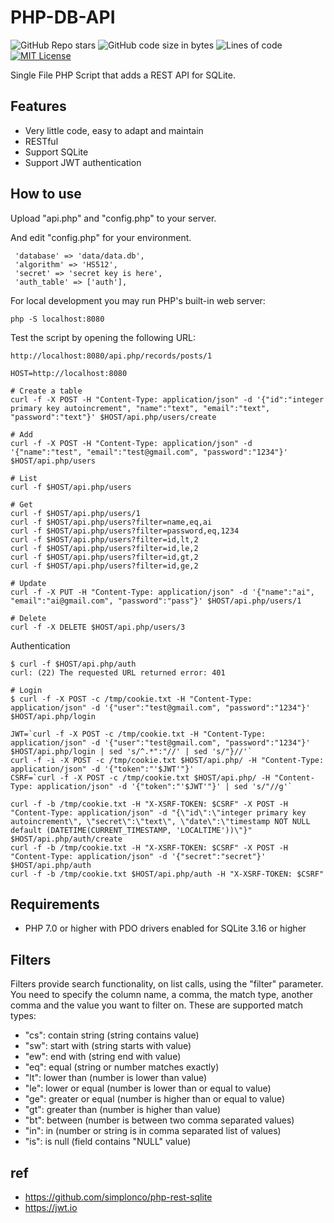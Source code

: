 # PHP-DB-API

![GitHub Repo stars](https://img.shields.io/github/stars/yui0/php-db-api?style=social)
![GitHub code size in bytes](https://img.shields.io/github/languages/code-size/yui0/php-db-api)
![Lines of code](https://img.shields.io/tokei/lines/github/yui0/php-db-api)
[![MIT License](https://img.shields.io/badge/license-MIT-blue.svg?style=flat)](LICENSE)

Single File PHP Script that adds a REST API for SQLite.

## Features

* Very little code, easy to adapt and maintain
* RESTful
* Support SQLite
* Support JWT authentication

## How to use

Upload "api.php" and "config.php" to your server.

And edit "config.php" for your environment.
```
 'database' => 'data/data.db',
 'algorithm' => 'HS512',
 'secret' => 'secret key is here',
 'auth_table' => ['auth'],
```

For local development you may run PHP's built-in web server:

```
php -S localhost:8080
```

Test the script by opening the following URL:

```
http://localhost:8080/api.php/records/posts/1
```

```
HOST=http://localhost:8080

# Create a table
curl -f -X POST -H "Content-Type: application/json" -d '{"id":"integer primary key autoincrement", "name":"text", "email":"text", "password":"text"}' $HOST/api.php/users/create

# Add
curl -f -X POST -H "Content-Type: application/json" -d '{"name":"test", "email":"test@gmail.com", "password":"1234"}' $HOST/api.php/users

# List
curl -f $HOST/api.php/users

# Get
curl -f $HOST/api.php/users/1
curl -f $HOST/api.php/users?filter=name,eq,ai
curl -f $HOST/api.php/users?filter=password,eq,1234
curl -f $HOST/api.php/users?filter=id,lt,2
curl -f $HOST/api.php/users?filter=id,le,2
curl -f $HOST/api.php/users?filter=id,gt,2
curl -f $HOST/api.php/users?filter=id,ge,2

# Update
curl -f -X PUT -H "Content-Type: application/json" -d '{"name":"ai", "email":"ai@gmail.com", "password":"pass"}' $HOST/api.php/users/1

# Delete
curl -f -X DELETE $HOST/api.php/users/3
```

Authentication

```
$ curl -f $HOST/api.php/auth
curl: (22) The requested URL returned error: 401

# Login
$ curl -f -X POST -c /tmp/cookie.txt -H "Content-Type: application/json" -d '{"user":"test@gmail.com", "password":"1234"}' $HOST/api.php/login

JWT=`curl -f -X POST -c /tmp/cookie.txt -H "Content-Type: application/json" -d '{"user":"test@gmail.com", "password":"1234"}' $HOST/api.php/login | sed 's/^.*":"//' | sed 's/"}//'`
curl -f -i -X POST -c /tmp/cookie.txt $HOST/api.php/ -H "Content-Type: application/json" -d '{"token":"'$JWT'"}'
CSRF=`curl -f -X POST -c /tmp/cookie.txt $HOST/api.php/ -H "Content-Type: application/json" -d '{"token":"'$JWT'"}' | sed 's/"//g'`

curl -f -b /tmp/cookie.txt -H "X-XSRF-TOKEN: $CSRF" -X POST -H "Content-Type: application/json" -d "{\"id\":\"integer primary key autoincrement\", \"secret\":\"text\", \"date\":\"timestamp NOT NULL default (DATETIME(CURRENT_TIMESTAMP, 'LOCALTIME'))\"}" $HOST/api.php/auth/create
curl -f -b /tmp/cookie.txt -H "X-XSRF-TOKEN: $CSRF" -X POST -H "Content-Type: application/json" -d '{"secret":"secret"}' $HOST/api.php/auth
curl -f -b /tmp/cookie.txt $HOST/api.php/auth -H "X-XSRF-TOKEN: $CSRF"
```

## Requirements

* PHP 7.0 or higher with PDO drivers enabled for SQLite 3.16 or higher

## Filters

Filters provide search functionality, on list calls, using the "filter" parameter. You need to specify the column name, a comma, the match type, another comma and the value you want to filter on. These are supported match types:

- "cs": contain string (string contains value)
- "sw": start with (string starts with value)
- "ew": end with (string end with value)
- "eq": equal (string or number matches exactly)
- "lt": lower than (number is lower than value)
- "le": lower or equal (number is lower than or equal to value)
- "ge": greater or equal (number is higher than or equal to value)
- "gt": greater than (number is higher than value)
- "bt": between (number is between two comma separated values)
- "in": in (number or string is in comma separated list of values)
- "is": is null (field contains "NULL" value)

## ref

* https://github.com/simplonco/php-rest-sqlite
* https://jwt.io
